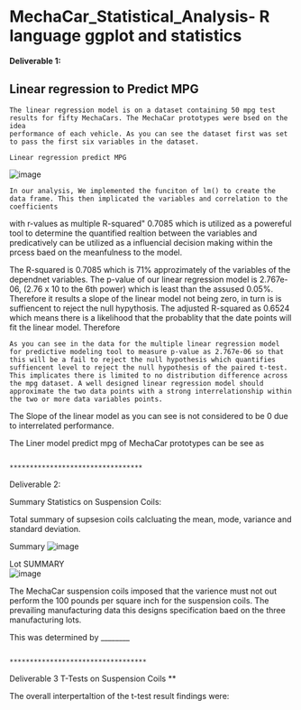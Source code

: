 # MechaCar_Statistical_Analysis- R language ggplot and statistics
**Deliverable 1:**

## Linear regression to Predict MPG
    The linear regression model is on a dataset containing 50 mpg test results for fifty MechaCars. The MechaCar prototypes were bsed on the idea 
    performance of each vehicle. As you can see the dataset first was set to pass the first six variables in the dataset.
  
    Linear regression predict MPG                                 
   ![image](https://user-images.githubusercontent.com/107796290/200182337-524dc0d1-bf82-4bb9-83e5-620c13e943d4.png)
   
  
    In our analysis, We implemented the funciton of lm() to create the data frame. This then implicated the variables and correlation to the coefficients 
  with r-values as multiple R-squared" 0.7085 which is utilized as a powereful tool to determine the quantified realtion between the variables and 
  predicatively can be utilized as a influencial decision making within the prcess baed on the meanfulness to the model.
   
  The R-squared is 0.7085 which is 71% approzimately of the variables of the dependnet variables. The p-value of our linear regression model is 2.767e-06, 
(2.76 x 10 to the 6th power) which is least than the assused 0.05%. Therefore it results a slope of the linear model not being zero, in turn is is 
suffiencent to reject the null hypythosis. 
  The adjusted R-squared as 0.6524 which means there is a likelihood that the probablity that the date points will fit the linear model. Therefore  
    
    As you can see in the data for the multiple linear regression model for predictive modeling tool to measure p-value as 2.767e-06 so that this will be a fail to reject the null hypothesis which quantifies suffiencent level to reject the null hypothesis of the paired t-test. This implicates there is limited to no distribution difference across the mpg dataset. A well designed linear regression model should approximate the two data points with a strong interrelationship within the two or more data variables points. 
   
   The Slope of the linear model as you can see is not considered to be 0 due to interrelated performance. 
    
    
 The Liner model predict mpg of MechaCar prototypes can be see as 
    
                                                        *********************************


  Deliverable 2:

 Summary Statistics on Suspension Coils:
 
 Total summary of supsesion coils calcluating the mean, mode, variance and standard deviation.

Summary 
![image](https://user-images.githubusercontent.com/107796290/200188693-061ce89d-146e-4944-8604-759b101eb1b1.png)




Lot SUMMARY   
![image](https://user-images.githubusercontent.com/107796290/200187982-2b70c671-1bc2-4b16-812f-a8273c0841fe.png)

                                               

The MechaCar suspension coils imposed that the varience must not out perform the 100 pounds per square inch for the suspension coils. The prevailing manufacturing data             this designs specification baed on the three manufacturing lots. 

This was determined by ________


                                                        **********************************



Deliverable 3
T-Tests on Suspension Coils
**

The overall interpertaltion of the t-test result findings were:
